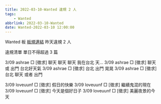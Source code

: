```yaml
---
title: 2022-03-10-Wanted 違規 2 人
tags:
    - Wanted
abbrlink: 2022-03-10-Wanted
date: Wanted-2022-03-10 12:00:00
---
```

Wanted 板 [板規連結](https://www.ptt.cc/bbs/Wanted/M.1608829773.A.D3B.html)
昨天違規 2 人
<!-- more -->

違規清單
單日不得超過 3 篇

3/09 ashrae □ [徵求] 聊天 聊天 聊天 我在台北 天…
3/09 ashrae □ [徵求] 聊天 或 出門 台北好天氣
3/09 ashrae □ [徵求] 台北 出門 晃晃
3/09 ashrae □ [徵求] 台北 聊天 或者 出門

3/09 loveuunf □ [徵求] 假日的快樂
3/09 loveuunf □ [徵求] 繼續鬼混的現在
3/09 loveuunf □ [徵求] 今天是個好日子
3/09 loveuunf □ [徵求] 美麗夜景的今天